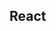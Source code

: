 

<!-- Start src/components/pages/settings.js -->

## React

<!-- End src/components/pages/settings.js -->

